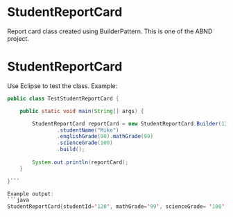 # StudentReportCard
Report card class created using BuilderPattern.
This is one of the ABND project.

# StudentReportCard
Use Eclipse to test the class. Example:

```java
public class TestStudentReportCard {

	public static void main(String[] args) {

		StudentReportCard reportCard = new StudentReportCard.Builder(120)
				.studentName("Mike")
				.englishGrade(90).mathGrade(99)
				.scienceGrade(100)
                .build();
		
		System.out.println(reportCard);
	}

}```

Example output:
```java
StudentReportCard{studentId='120', mathGrade='99', scienceGrade= '100', englishGrade= '90', studentName= 'Mike'}```


